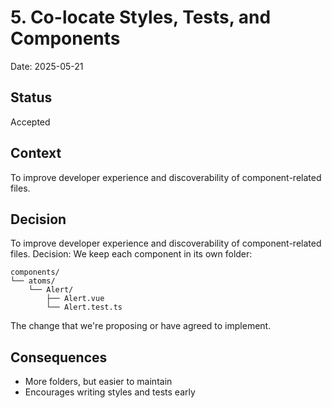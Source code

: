 # 5. Co-locate Styles, Tests, and Components

Date: 2025-05-21

## Status

Accepted

## Context

To improve developer experience and discoverability of component-related files.

## Decision

To improve developer experience and discoverability of component-related files.
Decision: We keep each component in its own folder:

```
components/
└── atoms/
    └── Alert/
        ├── Alert.vue
        └── Alert.test.ts
```

The change that we're proposing or have agreed to implement.

## Consequences

- More folders, but easier to maintain
- Encourages writing styles and tests early
